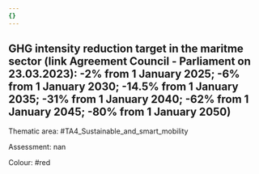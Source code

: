 ```yaml
---
{}
---
```

## GHG intensity reduction target in the maritme sector (link Agreement Council - Parliament on 23.03.2023): -2% from 1 January 2025; -6% from 1 January 2030; -14.5% from 1 January 2035; -31% from 1 January 2040; -62% from 1 January 2045; -80% from 1 January 2050)

Thematic area: #TA4_Sustainable_and_smart_mobility

Assessment: nan

Colour: #red